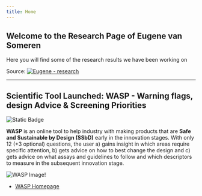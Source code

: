 ```yaml
---
title: Home
---
```


## Welcome to the Research Page of Eugene van Someren

Here you will find some of the research results we have been working on

Source: [![Eugene - research](https://img.shields.io/static/v1?label=EPvanSomeren&message=Research&color=blue&logo=github)](https://evansomeren.github.io)

---

## Scientific Tool Launched: WASP - Warning flags, design Advice & Screening Priorities

![Static Badge](https://img.shields.io/badge/Asset--Type-Tool-Red?logo=academia)

**WASP** is an online tool to help industry with making products that are **Safe and Sustainable by Design (SSbD)** early in the innovation stages. With only 12 (+3 optional) questions, the user a) gains insight in which areas require specific attention, b) gets advice on how to best change the design and c) gets advice on what assays and guidelines to follow and which descriptors to measure in the subsequent innovation stage.

![WASP Image!](https://diamonds.tno.nl/storage/projects/wasp/banner_1733816343.png)

- [WASP Homepage](https://diamonds.tno.nl/projects/wasp "WASP's Homepage on TNO's DIAMONDS platform")
